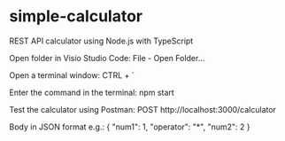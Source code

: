 # simple-calculator

REST API calculator using Node.js with TypeScript

Open folder in Visio Studio Code: File - Open Folder...

Open a terminal window: CTRL + `

Enter the command in the terminal: npm start

Test the calculator using Postman:
POST http://localhost:3000/calculator

Body in JSON format e.g.:
{
    "num1": 1,
    "operator": "*",
    "num2": 2
}
